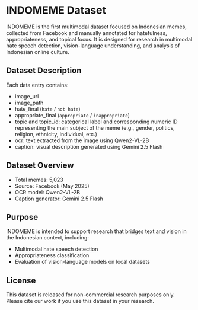 # INDOMEME Dataset

INDOMEME is the first multimodal dataset focused on Indonesian memes, collected from Facebook and manually annotated for hatefulness, appropriateness, and topical focus. It is designed for research in multimodal hate speech detection, vision-language understanding, and analysis of Indonesian online culture.

## Dataset Description

Each data entry contains:
- image_url
- image_path 
- hate_final (`hate` / `not hate`)  
- appropriate_final (`appropriate` / `inappropriate`)  
- topic and topic_id: categorical label and corresponding numeric ID representing the main subject of the meme (e.g., gender, politics, religion, ethnicity, individual, etc.)  
- ocr: text extracted from the image using Qwen2-VL-2B  
- caption: visual description generated using Gemini 2.5 Flash  

## Dataset Overview

- Total memes: 5,023  
- Source: Facebook (May 2025)  
- OCR model: Qwen2-VL-2B  
- Caption generator: Gemini 2.5 Flash  

## Purpose

INDOMEME is intended to support research that bridges text and vision in the Indonesian context, including:
- Multimodal hate speech detection  
- Appropriateness classification  
- Evaluation of vision-language models on local datasets  

## License

This dataset is released for non-commercial research purposes only.  
Please cite our work if you use this dataset in your research.
